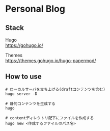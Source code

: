 # Personal Blog

## Stack
Hugo  
https://gohugo.io/
  
Themes  
https://themes.gohugo.io/hugo-papermod/

## How to use
```shell
# ローカルサーバを立ち上げる(draftコンテンツを含む)
hugo server -D

# 静的コンテンツを生成する
hugo

# contentディレクトリ配下にファイルを作成する
hugo new <作成するファイルのパス名>
```